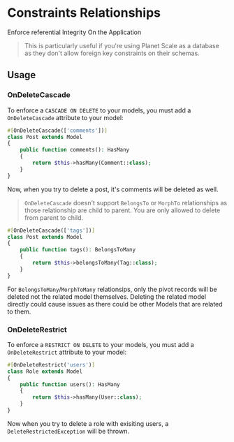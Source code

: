 # Constraints Relationships

Enforce referential Integrity On the Application

> This is particularly useful if you're using Planet Scale as a database as they don't allow foreign key constraints on their schemas.

## Usage

### OnDeleteCascade

To enforce a `CASCADE ON DELETE` to your models, you must add a `OnDeleteCascade` attribute to your model:

```php
#[OnDeleteCascade(['comments'])]
class Post extends Model
{
    public function comments(): HasMany
    {
        return $this->hasMany(Comment::class);
    }
}
```

Now, when you try to delete a post, it's comments will be deleted as well.

> `OnDeleteCascade` doesn't support `BelongsTo` or `MorphTo` relationships as those relationship are child to parent. You are only allowed to delete from parent to child.

```php
#[OnDeleteCascade(['tags'])]
class Post extends Model
{
    public function tags(): BelongsToMany
    {
        return $this->belongsToMany(Tag::class);
    }
}
```

For `BelongsToMany`/`MorphToMany` relationsips, only the pivot records will be deleted not the related model themselves. Deleting the related model directly could cause issues as there could be other Models that are related to them.

### OnDeleteRestrict

To enforce a `RESTRICT ON DELETE` to your models, you must add a `OnDeleteRestrict` attribute to your model:

```php
#[OnDeleteRestrict('users')]
class Role extends Model
{
    public function users(): HasMany
    {
        return $this->hasMany(User::class);
    }
}
```

Now when you try to delete a role with exisiting users, a `DeleteRestrictedException` will be thrown.
